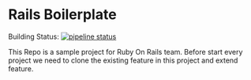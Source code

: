 # Rails Boilerplate

Building Status: [![pipeline status](https://gitlab.com/codingategitlab/app-boilerplate/badges/master/pipeline.svg)](https://gitlab.com/codingategitlab/app-boilerplate/commits/master)

This Repo is a sample project for Ruby On Rails team. Before start every project we need to clone the existing feature in this project and extend feature.


